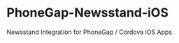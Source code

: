 PhoneGap-Newsstand-iOS
======================

Newsstand Integration for PhoneGap / Cordova iOS Apps
